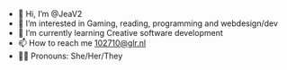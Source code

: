 - 👋 Hi, I’m @JeaV2
- 👀 I’m interested in Gaming, reading, programming and webdesign/dev
- 🌱 I’m currently learning Creative software development
- 📫 How to reach me 102710@glr.nl
- 🏳️‍⚧️ Pronouns: She/Her/They
